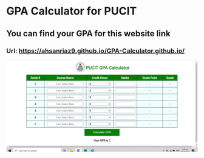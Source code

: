 # GPA Calculator for PUCIT
## You can find your GPA for this website link
### Url: https://ahsanriaz9.github.io/GPA-Calculator.github.io/

!["Output of program"](output.PNG)
